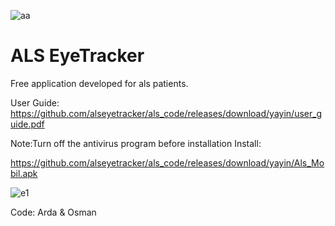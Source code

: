 ![aa](https://github.com/alseyetracker/als_code/assets/142795666/6911c75f-9e18-47a7-b325-2469368959c5)

# ALS EyeTracker
Free application developed for als patients.

User Guide:
https://github.com/alseyetracker/als_code/releases/download/yayin/user_guide.pdf


Note:Turn off the antivirus program before installation
Install:

https://github.com/alseyetracker/als_code/releases/download/yayin/Als_Mobil.apk



![e1](https://github.com/alseyetracker/als_code/assets/142795666/f4ed06ea-fa84-42db-be50-0b0d5f16e210)

Code: Arda & Osman
